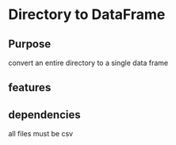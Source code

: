 # Directory to DataFrame

## Purpose
convert an entire directory to a single data frame

## features


## dependencies
all files must be csv